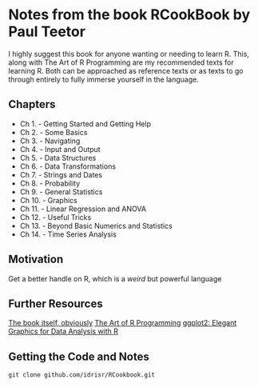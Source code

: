 Notes from the book RCookBook by Paul Teetor
========================================

I highly suggest this book for anyone wanting or needing to learn R. This, along
with The Art of R Programming are my recommended texts for learning R. Both can
be approached as reference texts or as texts to go through entirely to fully
immerse yourself in the language.

Chapters
---------

* Ch 1. - Getting Started and Getting Help
* Ch 2. - Some Basics
* Ch 3. - Navigating
* Ch 4. - Input and Output
* Ch 5. - Data Structures
* Ch 6. - Data Transformations
* Ch 7. - Strings and Dates
* Ch 8. - Probability
* Ch 9. - General Statistics
* Ch 10. - Graphics
* Ch 11. - Linear Regression and ANOVA
* Ch 12. - Useful Tricks
* Ch 13. - Beyond Basic Numerics and Statistics
* Ch 14. - Time Series Analysis

Motivation
------------
Get a better handle on R, which is a *weird* but powerful language

Further Resources
-------------------
[The book itself,
obviously](http://www.amazon.com/Cookbook-OReilly-Cookbooks-Paul-Teetor/dp/0596809158/ref=sr_1_5?ie=UTF8&qid=1333647379&sr=8-5)
[The Art of R
Programming](http://www.amazon.com/The-Art-Programming-Statistical-Software/dp/1593273843/ref=sr_1_1?s=books&ie=UTF8&qid=1333647426&sr=1-1)
[ggplot2: Elegant Graphics for Data Analysis with R](http://www.amazon.com/ggplot2-Elegant-Graphics-Data-Analysis/dp/0387981403/ref=sr_1_1?ie=UTF8&qid=1333647379&sr=8-1)

Getting the Code and Notes
----------------
    git clone github.com/idrisr/RCookbook.git
